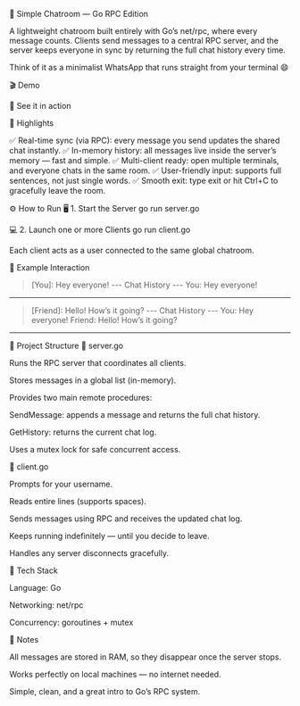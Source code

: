 💬 Simple Chatroom — Go RPC Edition

A lightweight chatroom built entirely with Go’s net/rpc, where every message counts.
Clients send messages to a central RPC server, and the server keeps everyone in sync by returning the full chat history every time.

Think of it as a minimalist WhatsApp that runs straight from your terminal 😄

🎬 Demo

🎥 See it in action

🚀 Highlights

✅ Real-time sync (via RPC): every message you send updates the shared chat instantly.
✅ In-memory history: all messages live inside the server’s memory — fast and simple.
✅ Multi-client ready: open multiple terminals, and everyone chats in the same room.
✅ User-friendly input: supports full sentences, not just single words.
✅ Smooth exit: type exit or hit Ctrl+C to gracefully leave the room.

⚙️ How to Run
🖥️ 1. Start the Server
go run server.go

💻 2. Launch one or more Clients
go run client.go


Each client acts as a user connected to the same global chatroom.

🧠 Example Interaction
> [You]: Hey everyone!
--- Chat History ---
You: Hey everyone!
--------------------

> [Friend]: Hello! How’s it going?
--- Chat History ---
You: Hey everyone!
Friend: Hello! How’s it going?
--------------------

🧩 Project Structure
🧱 server.go

Runs the RPC server that coordinates all clients.

Stores messages in a global list (in-memory).

Provides two main remote procedures:

SendMessage: appends a message and returns the full chat history.

GetHistory: returns the current chat log.

Uses a mutex lock for safe concurrent access.

💬 client.go

Prompts for your username.

Reads entire lines (supports spaces).

Sends messages using RPC and receives the updated chat log.

Keeps running indefinitely — until you decide to leave.

Handles any server disconnects gracefully.

🧰 Tech Stack

Language: Go

Networking: net/rpc

Concurrency: goroutines + mutex

🧾 Notes

All messages are stored in RAM, so they disappear once the server stops.

Works perfectly on local machines — no internet needed.

Simple, clean, and a great intro to Go’s RPC system.
